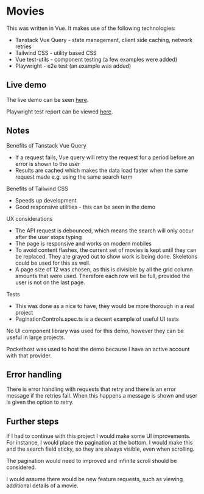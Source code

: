 # Movies

This was written in Vue. It makes use of the following technologies:

- Tanstack Vue Query - state management, client side caching, network retries
- Tailwind CSS - utility based CSS
- Vue test-utils - component testing (a few examples were added)
- Playwright - e2e test (an example was added)

## Live demo

The live demo can be seen [here](https://movies-online.pockethost.io/).

Playwright test report can be viewed [here](https://movies-online.pockethost.io/playwright-report/).

## Notes

Benefits of Tanstack Vue Query

- If a request fails, Vue query will retry the request for a period before an error is shown to the user
- Results are cached which makes the data load faster when the same request made e.g. using the same search term

Benefits of Tailwind CSS

- Speeds up development
- Good responsive utilities - this can be seen in the demo

UX considerations

- The API request is debounced, which means the search will only occur after the user stops typing
- The page is responsive and works on modern mobiles
- To avoid content flashes, the current set of movies is kept until they can be replaced. They are grayed out to show work is being done. Skeletons could be used for this as well.
- A page size of 12 was chosen, as this is divisible by all the grid column amounts that were used. Therefore each row will be full, provided the user is not on the last page.

Tests

- This was done as a nice to have, they would be more thorough in a real project
- PaginationControls.spec.ts is a decent example of useful UI tests

No UI component library was used for this demo, however they can be useful in large projects.

Pockethost was used to host the demo because I have an active account with that provider.

## Error handling

There is error handling with requests that retry and there is an error message if the retries fail. When this happens a message is shown and user is given the option to retry.

## Further steps

If I had to continue with this project I would make some UI improvements. For instance, I would place the pagination at the bottom. I would make this and the search field sticky, so they are always visible, even when scrolling.

The pagination would need to improved and infinite scroll should be considered.

I would assume there would be new feature requests, such as viewing additional details of a movie.
